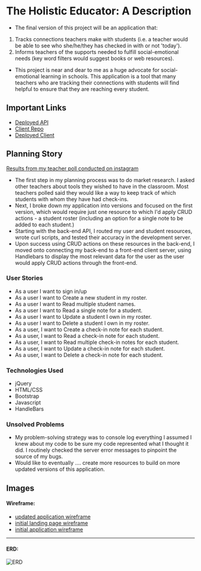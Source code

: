 # The Holistic Educator: A Description

- The final version of this project will be an application that: 
1. Tracks connections teachers make with students (i.e. a teacher would be able to see who she/he/they has checked in with or not 'today').
2. Informs teachers of the supports needed to fulfill social-emotional needs (key word filters would suggest books or web resources).
- This project is near and dear to me as a huge advocate for social-emotional learning in schools. This application is a tool that many teachers who are tracking their connections with students will find helpful to ensure that they are reaching every student.  

## Important Links

- [Deployed API](https://whispering-anchorage-25173.herokuapp.com/)
- [Client Repo](https://github.com/rubysattar/the-holistic-educator)
- [Deployed Client](https://rubysattar.github.io/the-holistic-educator/)

## Planning Story

[Results from my teacher poll conducted on instagram](https://imgur.com/dVmMwMG)

- The first step in my planning process was to do market research. I asked other teachers about tools they wished to have in the classroom. Most teachers polled said they would like a way to keep track of which students with whom they have had check-ins.
- Next, I broke down my application into versions and focused on the first version, which would require just one resource to which I'd apply CRUD actions - a student roster (including an option for a single note to be added to each student.)
- Starting with the back-end API, I routed my user and student resources, wrote curl scripts, and tested their accuracy in the development server. 
- Upon success using CRUD actions on these resources in the back-end, I moved onto connecting my back-end to a front-end client server, using Handlebars to display the most relevant data for the user as the user would apply CRUD actions through the front-end. 

### User Stories

- As a user I want to sign in/up
- As a user I want to Create a new student in my roster.
- As a user I want to Read multiple student names.
- As a user I want to Read a single note for a student.
- As a user I want to Update a student I own in my roster.
- As a user I want to Delete a student I own in my roster.
- As a user, I want to Create a check-in note for each student.
- As a user, I want to Read a check-in note for each student. 
- As a user, I want to Read multiple check-in notes for each student.
- As a user, I want to Update a check-in note for each student.
- As a user, I want to Delete a check-in note for each student.

### Technologies Used

- jQuery
- HTML/CSS
- Bootstrap
- Javascript
- HandleBars

### Unsolved Problems

- My problem-solving strategy was to console log everything I assumed I knew about my code to be sure my code represented what I thought it did. I routinely checked the server error messages to pinpoint the source of my bugs.
- Would like to eventually .... create more resources to build on more updated versions of this application.

## Images

#### Wireframe:
- [updated application wireframe](https://imgur.com/viNGzwH)
- [initial landing page wireframe](https://imgur.com/HANqQFv)
- [initial application wireframe](https://imgur.com/fbpXkYj)

---

#### ERD:
![ERD](https://www.smartdraw.com/entity-relationship-diagram/img/cardinality.jpg?bn=1510011144)
